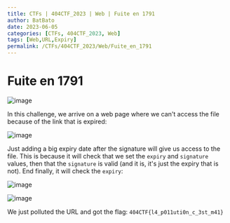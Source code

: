 ```yaml
---
title: CTFs | 404CTF_2023 | Web | Fuite en 1791
author: BatBato
date: 2023-06-05
categories: [CTFs, 404CTF_2023, Web]
tags: [Web,URL,Expiry]
permalink: /CTFs/404CTF_2023/Web/Fuite_en_1791
---
```


# Fuite en 1791

![image](https://github.com/Nouman404/nouman404.github.io/assets/73934639/0dfdae54-2821-4e1f-bd58-b9b1201aebf0)

In this challenge, we arrive on a web page where we can't access the file because of the link that is expired:

![image](https://github.com/Nouman404/nouman404.github.io/assets/73934639/5d1e45dc-350a-498c-8e40-64537d539767)

Just adding a big expiry date after the signature will give us access to the file. This is because it will check that we set the `expiry` and `signature` values, then that the `signature` is valid (and it is, it's just the expiry that is not). End finally, it will check the `expiry`:

![image](https://github.com/Nouman404/nouman404.github.io/assets/73934639/a94d0542-d89b-406e-8b93-f75fcbee976f)

![image](https://github.com/Nouman404/nouman404.github.io/assets/73934639/72accd76-ff25-4f92-bfc8-e7cc49111b25)

We just polluted the URL and got the flag: `404CTF{l4_p011uti0n_c_3st_m41}`
